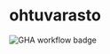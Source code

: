 # ohtuvarasto

![GHA workflow badge](https://github.com/KaiserSin/ohtuvarasto/actions/workflows/main.yml/badge.svg)
